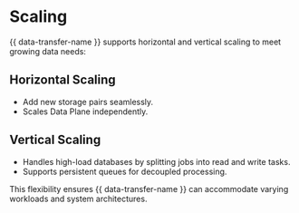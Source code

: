 # Scaling

{{ data-transfer-name }} supports horizontal and vertical scaling to meet growing data needs:

## Horizontal Scaling
- Add new storage pairs seamlessly.
- Scales Data Plane independently.

## Vertical Scaling
- Handles high-load databases by splitting jobs into read and write tasks.
- Supports persistent queues for decoupled processing.

This flexibility ensures {{ data-transfer-name }} can accommodate varying workloads and system architectures.
